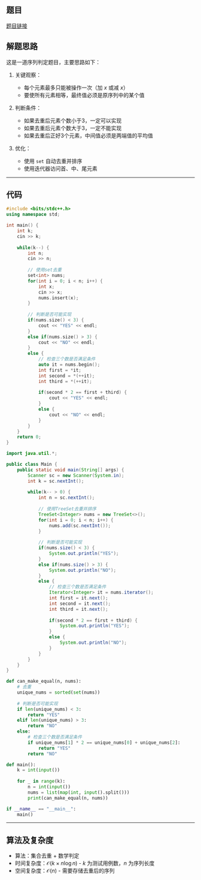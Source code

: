 ## 题目
[题目链接](https://www.nowcoder.com/practice/7492dceb022a4bbebb990695c107823e?tpId=182&tqId=353486&sourceUrl=/exam/oj&channenl=wgithub&fromPut=wgithub)

## 解题思路

这是一道序列判定题目，主要思路如下：

1. 关键观察：
   - 每个元素最多只能被操作一次（加 $x$ 或减 $x$）
   - 要使所有元素相等，最终值必须是原序列中的某个值

2. 判断条件：
   - 如果去重后元素个数小于3，一定可以实现
   - 如果去重后元素个数大于3，一定不能实现
   - 如果去重后正好3个元素，中间值必须是两端值的平均值

3. 优化：
   - 使用 `set` 自动去重并排序
   - 使用迭代器访问首、中、尾元素

---

## 代码

```cpp []
#include <bits/stdc++.h>
using namespace std;

int main() {
    int k;
    cin >> k;
    
    while(k--) {
        int n;
        cin >> n;
        
        // 使用set去重
        set<int> nums;
        for(int i = 0; i < n; i++) {
            int x;
            cin >> x;
            nums.insert(x);
        }
        
        // 判断是否可能实现
        if(nums.size() < 3) {
            cout << "YES" << endl;
        }
        else if(nums.size() > 3) {
            cout << "NO" << endl;
        }
        else {
            // 检查三个数是否满足条件
            auto it = nums.begin();
            int first = *it;
            int second = *(++it);
            int third = *(++it);
            
            if(second * 2 == first + third) {
                cout << "YES" << endl;
            }
            else {
                cout << "NO" << endl;
            }
        }
    }
    return 0;
}
```

```java []
import java.util.*;

public class Main {
    public static void main(String[] args) {
        Scanner sc = new Scanner(System.in);
        int k = sc.nextInt();
        
        while(k-- > 0) {
            int n = sc.nextInt();
            
            // 使用TreeSet去重并排序
            TreeSet<Integer> nums = new TreeSet<>();
            for(int i = 0; i < n; i++) {
                nums.add(sc.nextInt());
            }
            
            // 判断是否可能实现
            if(nums.size() < 3) {
                System.out.println("YES");
            }
            else if(nums.size() > 3) {
                System.out.println("NO");
            }
            else {
                // 检查三个数是否满足条件
                Iterator<Integer> it = nums.iterator();
                int first = it.next();
                int second = it.next();
                int third = it.next();
                
                if(second * 2 == first + third) {
                    System.out.println("YES");
                }
                else {
                    System.out.println("NO");
                }
            }
        }
    }
}
```

```python []
def can_make_equal(n, nums):
    # 去重
    unique_nums = sorted(set(nums))
    
    # 判断是否可能实现
    if len(unique_nums) < 3:
        return "YES"
    elif len(unique_nums) > 3:
        return "NO"
    else:
        # 检查三个数是否满足条件
        if unique_nums[1] * 2 == unique_nums[0] + unique_nums[2]:
            return "YES"
        return "NO"

def main():
    k = int(input())
    
    for _ in range(k):
        n = int(input())
        nums = list(map(int, input().split()))
        print(can_make_equal(n, nums))

if __name__ == "__main__":
    main()
```

---

## 算法及复杂度
- 算法：集合去重 + 数学判定
- 时间复杂度：$\mathcal{O}(k \times n\log n)$ - $k$ 为测试用例数，$n$ 为序列长度
- 空间复杂度：$\mathcal{O}(n)$ - 需要存储去重后的序列

